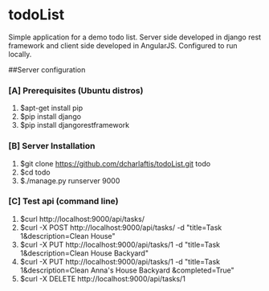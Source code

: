 # todoList

Simple application for a demo todo list. Server side developed in django rest framework and client side developed in AngularJS. Configured to run locally.

##Server configuration

### [A] Prerequisites (Ubuntu distros)

1. $apt-get install pip
2. $pip install django
3. $pip install djangorestframework

### [B] Server Installation

1. $git clone https://github.com/dcharlaftis/todoList.git todo
2. $cd todo
3. $./manage.py runserver 9000

### [C] Test api (command line)

1. $curl http://localhost:9000/api/tasks/
2. $curl -X POST http://localhost:9000/api/tasks/ -d "title=Task 1&description=Clean House"
3. $curl -X PUT http://localhost:9000/api/tasks/1 -d "title=Task 1&description=Clean House Backyard"
4. $curl -X PUT http://localhost:9000/api/tasks/1 -d "title=Task 1&description=Clean Anna's House Backyard &completed=True"
5. $curl -X DELETE http://localhost:9000/api/tasks/1

